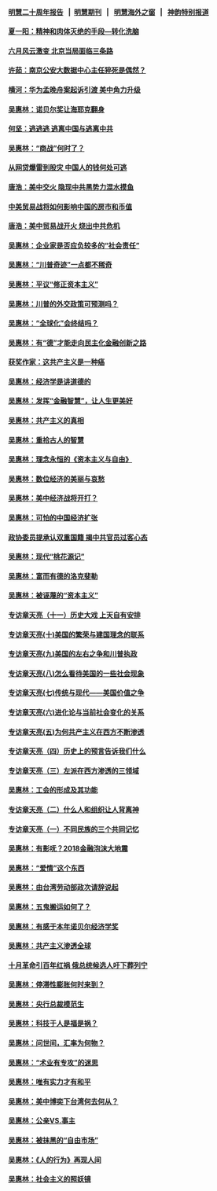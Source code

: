 #### [明慧二十周年报告](https://github.com/gfw-breaker/mh-reports/blob/master/README.md?t=07161236) &nbsp;&nbsp;|&nbsp;&nbsp;[明慧期刊](https://github.com/gfw-breaker/mh-qikan) &nbsp;&nbsp;|&nbsp;&nbsp; [明慧海外之窗](https://github.com/gfw-breaker/mh-news/blob/master/README.md?t=07161236) &nbsp;&nbsp;|&nbsp;&nbsp; [神韵特别报道](https://github.com/gfw-breaker/mh-news/blob/master/shenyun.md?t=07161236) 

#### [夏一阳：精神和肉体灭绝的手段—转化洗脑](../pages/nsc423/n11368250.md?t=07161236) 

#### [六月风云激变 北京当局面临三条路](../pages/nsc423/n11313668.md?t=07161236) 

#### [许茹：南京公安大数据中心主任猝死是偶然？](../pages/nsc423/n11064744.md?t=07161236) 

#### [横河：华为孟晚舟案起诉引渡 美中角力升级](../pages/nsc423/n11027230.md?t=07161236) 

#### [吴惠林：诺贝尔奖让海耶克翻身](../pages/nsc423/n10890049.md?t=07161236) 

#### [何坚：逃逃逃 逃离中国与逃离中共](../pages/nsc423/n10592891.md?t=07161236) 

#### [吴惠林：“商战”何时了？](../pages/nsc423/n10573558.md?t=07161236) 

#### [从网贷爆雷到股灾 中国人的钱何处可逃](../pages/nsc423/n10572800.md?t=07161236) 

#### [唐浩：美中交火 隐现中共黑势力混水摸鱼](../pages/nsc423/n10544040.md?t=07161236) 

#### [中美贸易战将如何影响中国的房市和币值](../pages/nsc423/n10543697.md?t=07161236) 

#### [唐浩：美中贸易战开火 烧出中共危机](../pages/nsc423/n10540126.md?t=07161236) 

#### [吴惠林：企业家是否应负较多的“社会责任”](../pages/nsc423/n10535022.md?t=07161236) 

#### [吴惠林：“川普奇迹”一点都不稀奇](../pages/nsc423/n10512808.md?t=07161236) 

#### [吴惠林：平议“修正资本主义”](../pages/nsc423/n10495724.md?t=07161236) 

#### [吴惠林：川普的外交政策可预测吗？](../pages/nsc423/n10462387.md?t=07161236) 

#### [吴惠林：“全球化”会终结吗？](../pages/nsc423/n10452838.md?t=07161236) 

#### [吴惠林：有“德”才能走向民主化金融创新之路](../pages/nsc423/n10432292.md?t=07161236) 

#### [获奖作家：这共产主义是一种癌](../pages/nsc423/n10431541.md?t=07161236) 

#### [吴惠林：经济学是讲道德的](../pages/nsc423/n10398014.md?t=07161236) 

#### [吴惠林：发挥“金融智慧”，让人生更美好](../pages/nsc423/n10375019.md?t=07161236) 

#### [吴惠林：共产主义的真相](../pages/nsc423/n10351394.md?t=07161236) 

#### [吴惠林：重拾古人的智慧](../pages/nsc423/n10337691.md?t=07161236) 

#### [吴惠林：理念永恒的《资本主义与自由》](../pages/nsc423/n10316274.md?t=07161236) 

#### [吴惠林：数位经济的美丽与哀愁](../pages/nsc423/n10292946.md?t=07161236) 

#### [吴惠林：美中经济战将开打？](../pages/nsc423/n10258825.md?t=07161236) 

#### [吴惠林：可怕的中国经济扩张](../pages/nsc423/n10219147.md?t=07161236) 

#### [政协委员提承认双重国籍 揭中共官员过客心态](../pages/nsc423/n10208809.md?t=07161236) 

#### [吴惠林：现代“桃花源记”](../pages/nsc423/n10185234.md?t=07161236) 

#### [吴惠林：富而有德的洛克斐勒](../pages/nsc423/n10142264.md?t=07161236) 

#### [吴惠林：被诬蔑的“资本主义”](../pages/nsc423/n10124816.md?t=07161236) 

#### [专访章天亮（十一）历史大戏 上天自有安排](../pages/nsc423/n10094905.md?t=07161236) 

#### [专访章天亮(十)美国的繁荣与建国理念的联系](../pages/nsc423/n10094899.md?t=07161236) 

#### [专访章天亮(九)美国的左右之争和川普执政](../pages/nsc423/n10094889.md?t=07161236) 

#### [专访章天亮(八)怎么看待美国的一些社会现象](../pages/nsc423/n10094857.md?t=07161236) 

#### [专访章天亮(七)传统与现代——美国价值之争](../pages/nsc423/n10093140.md?t=07161236) 

#### [专访章天亮(六)进化论与当前社会变化的关系](../pages/nsc423/n10092036.md?t=07161236) 

#### [专访章天亮(五)为何共产主义在西方不断渗透](../pages/nsc423/n10083620.md?t=07161236) 

#### [专访章天亮（四）历史上的预言告诉我们什么](../pages/nsc423/n10083606.md?t=07161236) 

#### [专访章天亮（三）左派在西方渗透的三领域](../pages/nsc423/n10081115.md?t=07161236) 

#### [吴惠林：工会的形成及其功能](../pages/nsc423/n10080633.md?t=07161236) 

#### [专访章天亮（二）什么人和组织让人背离神](../pages/nsc423/n10076637.md?t=07161236) 

#### [专访章天亮（一）不同民族的三个共同记忆](../pages/nsc423/n10074188.md?t=07161236) 

#### [吴惠林：有影呒？2018金融泡沫大地震](../pages/nsc423/n10040534.md?t=07161236) 

#### [吴惠林：“爱情”这个东西](../pages/nsc423/n10019423.md?t=07161236) 

#### [吴惠林：由台湾劳动部政次请辞说起](../pages/nsc423/n9979679.md?t=07161236) 

#### [吴惠林：五鬼搬运如何了？](../pages/nsc423/n9925338.md?t=07161236) 

#### [吴惠林：有感于本年诺贝尔经济学奖](../pages/nsc423/n9871883.md?t=07161236) 

#### [吴惠林：共产主义渗透全球](../pages/nsc423/n9812748.md?t=07161236) 

#### [十月革命引百年红祸 俄总统候选人吁下葬列宁](../pages/nsc423/n9810182.md?t=07161236) 

#### [吴惠林：停滞性膨胀何时来到？](../pages/nsc423/n9764136.md?t=07161236) 

#### [吴惠林：央行总裁模范生](../pages/nsc423/n9728134.md?t=07161236) 

#### [吴惠林：科技于人是福是祸？](../pages/nsc423/n9672982.md?t=07161236) 

#### [吴惠林：问世间，汇率为何物？](../pages/nsc423/n9621788.md?t=07161236) 

#### [吴惠林：“术业有专攻”的迷思](../pages/nsc423/n9580363.md?t=07161236) 

#### [吴惠林：唯有实力才有和平](../pages/nsc423/n9529599.md?t=07161236) 

#### [吴惠林：美中博奕下台湾何去何从？](../pages/nsc423/n9483598.md?t=07161236) 

#### [吴惠林：公亲VS.事主](../pages/nsc423/n9425637.md?t=07161236) 

#### [吴惠林：被抹黑的“自由市场”](../pages/nsc423/n9351545.md?t=07161236) 

#### [吴惠林：《人的行为》再现人间](../pages/nsc423/n9296339.md?t=07161236) 

#### [吴惠林：社会主义的照妖镜](../pages/nsc423/n9243460.md?t=07161236) 

